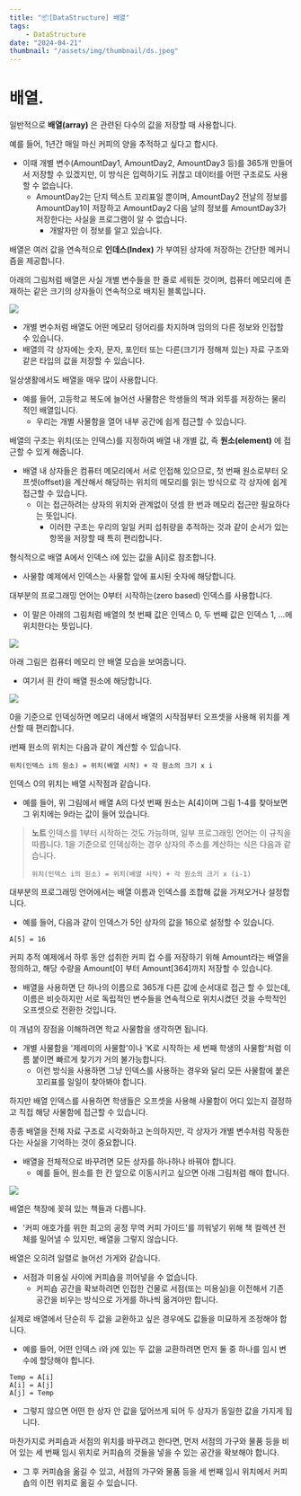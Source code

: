 ```yaml
---
title: "📦[DataStructure] 배열"
tags:
    - DataStructure
date: "2024-04-21"
thumbnail: "/assets/img/thumbnail/ds.jpeg"
---
```


# 배열.
일반적으로 **배열(array)** 은 관련된 다수의 값을 저장할 때 사용합니다.

예를 들어, 1년간 매일 마신 커피의 양을 추적하고 싶다고 합시다.
- 이때 개별 변수(AmountDay1, AmountDay2, AmountDay3 등)를 365개 만들어서 저장할 수 있겠지만, 이 방식은 입력하기도 귀찮고 데이터를 어떤 구조로도 사용할 수 없습니다.
    - AmountDay2는 단지 텍스트 꼬리표일 뿐이며, AmountDay2 전날의 정보를 AmountDay1이 저장하고 AmountDay2 다음 날의 정보를 AmountDay3가 저장한다는 사실을 프로그램이 알 수 없습니다.
        - 개발자만 이 정보를 알고 있습니다.

배열은 여러 값을 연속적으로 **인데스(Index)** 가 부여된 상자에 저장하는 간단한 메커니즘을 제공합니다.

아래의 그림처럼 배열은 사실 개별 변수들을 한 줄로 세워둔 것이며, 컴퓨터 메모리에 존재하는 같은 크기의 상자들이 연속적으로 배치된 블록입니다.

<img src = "https://github.com/devKobe24/images/blob/main/%E1%84%87%E1%85%A2%E1%84%8B%E1%85%A7%E1%86%AF%E1%84%8B%E1%85%B3%E1%86%AF%E1%84%8F%E1%85%A5%E1%86%B7%E1%84%91%E1%85%B2%E1%84%90%E1%85%A5%E1%84%86%E1%85%A6%E1%84%86%E1%85%A9%E1%84%85%E1%85%B5%E1%84%8B%E1%85%B4%E1%84%89%E1%85%A1%E1%86%BC%E1%84%8C%E1%85%A1%E1%84%83%E1%85%B3%E1%86%AF%E1%84%85%E1%85%A9%E1%84%91%E1%85%AD%E1%84%92%E1%85%A7%E1%86%AB%E1%84%92%E1%85%A1%E1%86%AB%E1%84%80%E1%85%B3%E1%84%85%E1%85%B5%E1%86%B7.png?raw=true">

- 개별 변수처럼 배열도 어떤 메모리 덩어리를 차지하며 임의의 다른 정보와 인접할 수 있습니다.
- 배열의 각 상자에는 숫자, 문자, 포인터 또는 다른(크기가 정해져 있는) 자료 구조와 같은 타입의 값을 저장할 수 있습니다.

일상생활에서도 배열을 매우 많이 사용합니다.
- 예를 들어, 고등학교 복도에 늘어선 사물함은 학생들의 책과 외투를 저장하는 물리적인 배열입니다.
    - 우리는 개별 사물함을 열어 내부 공간에 쉽게 접근할 수 있습니다.

배열의 구조는 위치(또는 인덱스)를 지정하여 배열 내 개별 값, 즉 **원소(element)** 에 접근할 수 있게 해줍니다.
- 배열 내 상자들은 컴퓨터 메모리에서 서로 인접해 있으므로, 첫 번째 원소로부터 오프셋(offset)을 계산해서 해당하는 위치의 메모리를 읽는 방식으로 각 상자에 쉽게 접근할 수 있습니다.
    - 이는 접근하려는 상자의 위치와 관계없이 덧셈 한 번과 메모리 접근만 필요하다는 뜻입니다.
        - 이러한 구조는 우리의 일일 커피 섭취량을 추적하는 것과 같이 순서가 있는 항목을 저장할 때 특히 편리합니다.

형식적으로 배열 A에서 인덱스 i에 있는 값을 A[i]로 참조합니다.
- 사물함 예제에서 인덱스는 사물함 앞에 표시된 숫자에 해당합니다.

대부분의 프로그래밍 언어는 0부터 시작하는(zero based) 인덱스를 사용합니다.
- 이 말은 아래의 그림처럼 배열의 첫 번째 값은 인덱스 0, 두 번째 값은 인덱스 1, ...에 위치한다는 뜻입니다.

<img src = "https://github.com/devKobe24/images/blob/main/0%E1%84%8B%E1%85%B3%E1%86%AF%E1%84%80%E1%85%B5%E1%84%8C%E1%85%AE%E1%86%AB%E1%84%8B%E1%85%B3%E1%84%85%E1%85%A9%E1%84%8B%E1%85%B5%E1%86%AB%E1%84%83%E1%85%A6%E1%86%A8%E1%84%89%E1%85%B5%E1%86%BC%E1%84%83%E1%85%AC%E1%86%AB%E1%84%87%E1%85%A2%E1%84%8B%E1%85%A7%E1%86%AF.png?raw=true">

아래 그림은 컴퓨터 메모리 안 배열 모습을 보여줍니다.
- 여기서 흰 칸이 배열 원소에 해당합니다.
<img src = "https://github.com/devKobe24/images/blob/main/%E1%84%86%E1%85%A6%E1%84%86%E1%85%A9%E1%84%85%E1%85%B5%E1%84%82%E1%85%A2%E1%84%8B%E1%85%A6%E1%84%89%E1%85%A5%E1%84%87%E1%85%A2%E1%84%8B%E1%85%A7%E1%86%AF%E1%84%8B%E1%85%B50%E1%84%8B%E1%85%B3%E1%86%AF%E1%84%80%E1%85%B5%E1%84%8C%E1%85%AE%E1%86%AB%E1%84%8B%E1%85%B3%E1%84%85%E1%85%A9%E1%84%8B%E1%85%B5%E1%86%AB%E1%84%83%E1%85%A6%E1%86%A8%E1%84%89%E1%85%B5%E1%86%BC%E1%84%83%E1%85%AC%E1%86%AB%E1%84%86%E1%85%A9%E1%84%89%E1%85%B3%E1%86%B8.png?raw=true">

0을 기준으로 인덱싱하면 메모리 내에서 배열의 시작점부터 오프셋을 사용해 위치를 계산할 때 편리합니다.

i번째 원소의 위치는 다음과 같이 계산할 수 있습니다.
```
위치(인덱스 i의 원소) = 위치(배열 시작) + 각 원소의 크기 x i
````

인덱스 0의 위치는 배열 시작점과 같습니다.
- 예를 들어, 위 그림에서 배열 A의 다섯 번째 원소는 A[4]이며 그림 1-4를 찾아보면 그 위치에는 9라는 값이 들어 있습니다.

> **노트**
> 인덱스를 1부터 시작하는 것도 가능하며, 일부 프로그래밍 언어는 이 규칙을 따릅니다.
> 1을 기준으로 인덱싱하는 경우 상자의 주소를 계산하는 식은 다음과 같습니다.
> ```
> 위치(인덱스 i의 원소) = 위치(배열 시작) + 각 원소의 크기 x (i-1)
> ```

대부분의 프로그래밍 언어에서는 배열 이름과 인덱스를 조합해 값을 가져오거나 설정합니다. 
- 예를 들어, 다음과 같이 인덱스가 5인 상자의 값을 16으로 설정할 수 있습니다.

```
A[5] = 16
````

커피 추적 예제에서 하루 동안 섭취한 커피 컵 수를 저장하기 위해 Amount라는 배열을 정의하고, 해당 수량을 Amount[0] 부터 Amount[364]까지 저장할 수 있습니다.
- 배열을 사용하면 단 하나의 이름으로 365개 다른 값에 순서대로 접근 할 수 있는데, 이름은 비슷하지만 서로 독립적인 변수들을 연속적으로 위치시켰던 것을 수학적인 오프셋으로 전환한 것입니다.

이 개념의 장점을 이해하려면 학교 사물함을 생각하면 됩니다.
- 개별 사물함을 '제레미의 사물함'이나 'K로 시작하는 세 번째 학생의 사물함'처럼 이름 붙이면 빠르게 찾기가 거의 불가능합니다.
    - 이런 방식을 사용하면 그냥 인덱스를 사용하는 경우와 달리 모든 사물함에 붙은 꼬리표를 일일이 찾아봐야 합니다.

하지만 배열 인덱스를 사용하면 학생들은 오프셋을 사용해 사물함이 어디 있는지 결정하고 직접 해당 사물함에 접근할 수 있습니다.

종종 배열을 전체 자료 구조로 시각화하고 논의하지만, 각 상자가 개별 변수처럼 작동한다는 사실을 기억하는 것이 중요합니다.
- 배열을 전체적으로 바꾸려면 모든 상자를 하나하나 바꿔야 합니다.
    - 예를 들어, 원소를 한 칸 앞으로 이동시키고 싶으면 아래 그림처럼 해야 합니다.
<img src = "https://github.com/devKobe24/images/blob/main/%E1%84%87%E1%85%A2%E1%84%8B%E1%85%A7%E1%86%AF%E1%84%8B%E1%85%B4%E1%84%8B%E1%85%AF%E1%86%AB%E1%84%89%E1%85%A9%E1%84%85%E1%85%B3%E1%86%AF%E1%84%92%E1%85%A1%E1%86%AB%E1%84%8F%E1%85%A1%E1%86%AB%E1%84%8A%E1%85%B5%E1%86%A8%E1%84%8B%E1%85%A1%E1%87%81%E1%84%8B%E1%85%B3%E1%84%85%E1%85%A9%E1%84%8B%E1%85%B5%E1%84%83%E1%85%A9%E1%86%BC%E1%84%89%E1%85%B5%E1%84%8F%E1%85%B5%E1%84%80%E1%85%B5.png?raw=true">

배열은 책장에 꽂혀 있는 책들과 다릅니다.
- '커피 애호가를 위한 최고의 공정 무역 커피 가이드'를 끼워넣기 위해 책 컬렉션 전체를 밀어낼 수 있지만, 배열을 그렇지 않습니다.

배열은 오히려 일렬로 늘어선 가게와 같습니다.
- 서점과 미용실 사이에 커피숍을 끼어넣을 수 없습니다.
    - 커피숍 공간을 확보하려면 인접한 건물로 서점(또는 미용실)을 이전해서 기존 공간을 비우는 방식으로 가게를 하나씩 옮겨야만 합니다.

실제로 배열에서 단순히 두 값을 교환하고 싶은 경우에도 값들을 미묘하게 조정해야 합니다.
- 예를 들어, 어떤 인덱스 i와 j에 있는 두 값을 교환하려면 먼저 둘 중 하나를 임시 변수에 할당해야 합니다.
```
Temp = A[i]
A[i] = A[j]
A[j] = Temp
````

- 그렇지 않으면 어떤 한 상자 안 값을 덮어쓰게 되어 두 상자가 동일한 값을 가지게 됩니다.

마찬가지로 커피숍과 서점의 위치를 바꾸려고 한다면, 먼저 서점의 가구와 물품 등을 비어 있는 세 번째 임시 위치로 커피숍의 것들을 넣을 수 있는 공간을 확보해야 합니다.
- 그 후 커피숍을 옮길 수 있고, 서점의 가구와 물품 등을 세 번째 임시 위치에서 커피숍의 이전 위치로 옮길 수 있습니다.
